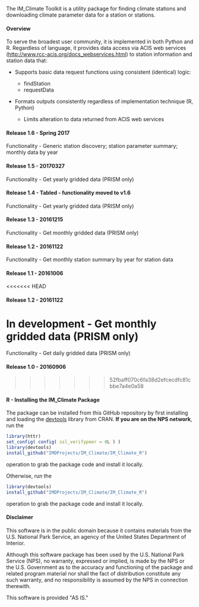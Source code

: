 The IM_Climate Toolkit is a utility package for finding climate stations and downloading climate parameter data for a station or stations.  

#### Overview ####

To serve the broadest user community, it is implemented in both Python and R. Regardless of language, it provides data access via ACIS web services (http://www.rcc-acis.org/docs_webservices.html) to station information and station data that:

+ Supports basic data request functions using consistent (identical) logic:

  * findStation
  * requestData

+ Formats outputs consistently regardless of implementation technique (R, Python)

  * Limits alteration to data returned from ACIS web services

#### Release 1.6 - Spring 2017 ####

Functionality - Generic station discovery; station parameter summary; monthly data by year

#### Release 1.5 - 20170327 ####

Functionality - Get yearly gridded data (PRISM only)
  
#### Release 1.4 - Tabled - functionality moved to v1.6 ####

Functionality - Get yearly gridded data (PRISM only)

#### Release 1.3 - 20161215 ####

Functionality - Get monthly gridded data (PRISM only)
  
#### Release 1.2 - 20161122 ####

Functionality - Get monthly station summary by year for station data
  
#### Release 1.1 - 20161006 ####

<<<<<<< HEAD
#### Release 1.2 - 20161122  ####

In development - Get monthly gridded data (PRISM only)
=======
Functionality - Get daily gridded data (PRISM only)
  
#### Release 1.0 - 20160906 ####

>>>>>>> 52fbaff070c6fa38d2efcecdfc81cbbe7a4e0a58

#### R - Installing the IM_Climate Package ####

The package can be installed from this GitHub repository by first installing and loading the [devtools](https://github.com/hadley/devtools) library from CRAN. __If you are on the NPS network__, run the

```R
library(httr)
set_config( config( ssl_verifypeer = 0L ) )
library(devtools)
install_github("IMDProjects/IM_Climate/IM_Climate_R")
```
operation to grab the package code and install it locally. 


Otherwise, run the

```R
library(devtools)
install_github("IMDProjects/IM_Climate/IM_Climate_R")
```
operation to grab the package code and install it locally.

#### Disclaimer ####
This software is in the public domain because it contains materials from the U.S. National Park Service, an agency of the United States Department of Interior.

Although this software package has been used by the U.S. National Park Service (NPS), no warranty, expressed or implied, is made by the NPS or the U.S. Government as to the accuracy and functioning of the package and related program material nor shall the fact of distribution constitute any such warranty, and no responsibility is assumed by the NPS in connection therewith.

This software is provided "AS IS."
